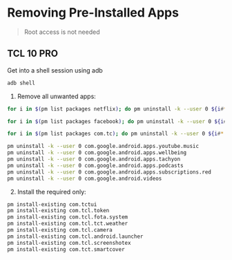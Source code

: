 # Removing Pre-Installed Apps

> Root access is not needed

## TCL 10 PRO

Get into a shell session using adb 

```bash
adb shell
```

1) Remove all unwanted apps:

```bash
for i in $(pm list packages netflix); do pm uninstall -k --user 0 ${i#*:}; done

for i in $(pm list packages facebook); do pm uninstall -k --user 0 ${i#*:}; done

for i in $(pm list packages com.tc); do pm uninstall -k --user 0 ${i#*:}; done

pm uninstall -k --user 0 com.google.android.apps.youtube.music
pm uninstall -k --user 0 com.google.android.apps.wellbeing
pm uninstall -k --user 0 com.google.android.apps.tachyon
pm uninstall -k --user 0 com.google.android.apps.podcasts
pm uninstall -k --user 0 com.google.android.apps.subscriptions.red
pm uninstall -k --user 0 com.google.android.videos
```

2) Install the required only:

```bash
pm install-existing com.tctui
pm install-existing com.tcl.token
pm install-existing com.tcl.fota.system
pm install-existing com.tcl.tct.weather
pm install-existing com.tcl.camera
pm install-existing com.tcl.android.launcher
pm install-existing com.tcl.screenshotex
pm install-existing com.tct.smartcover
```
